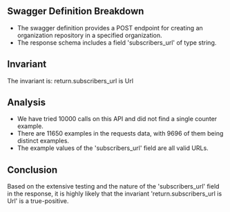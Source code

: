 ## Swagger Definition Breakdown
- The swagger definition provides a POST endpoint for creating an organization repository in a specified organization.
- The response schema includes a field 'subscribers_url' of type string.

## Invariant
The invariant is: return.subscribers_url is Url

## Analysis
- We have tried 10000 calls on this API and did not find a single counter example.
- There are 11650 examples in the requests data, with 9696 of them being distinct examples.
- The example values of the 'subscribers_url' field are all valid URLs.

## Conclusion
Based on the extensive testing and the nature of the 'subscribers_url' field in the response, it is highly likely that the invariant 'return.subscribers_url is Url' is a true-positive.

